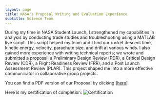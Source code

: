 ```yaml
---
layout: page
title: NASA's Proposal Writing and Evaluation Experience
subtitle: Science Team
---
```


During my time in NASA Student Launch, I strengthened my capabilities in analysis by conducting trade studies and troubleshooting using a MATLAB live script. This script helped my team and I find our rocket descent time, kinetic energy, velocity, parachute size, and drift at various winds. I also gained more experience with writing technical reports; we wrote and submitted a proposal, a Preliminary Design Review (PDR), a Critical Design Review (CDR), a Flight Readiness Review (FRR), and a Post Launch Assessment Review (PLAR). This project shaped me into a more effective communicator in collaborative group projects.

You can find a PDF version of our Proposal by clicking [[here]](NPWEEProposal.pdf)

Here is my certification of completion:
![Certification](NPWEECert.png)  

